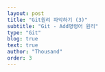 ```yaml
---
layout: post
title: "Git원리 파악하기 (3)"
subtitle: "Git - Add명령어 원리"
type: "Git"
blog: true
text: true
author: "Thousand"
order: 3
---
```

